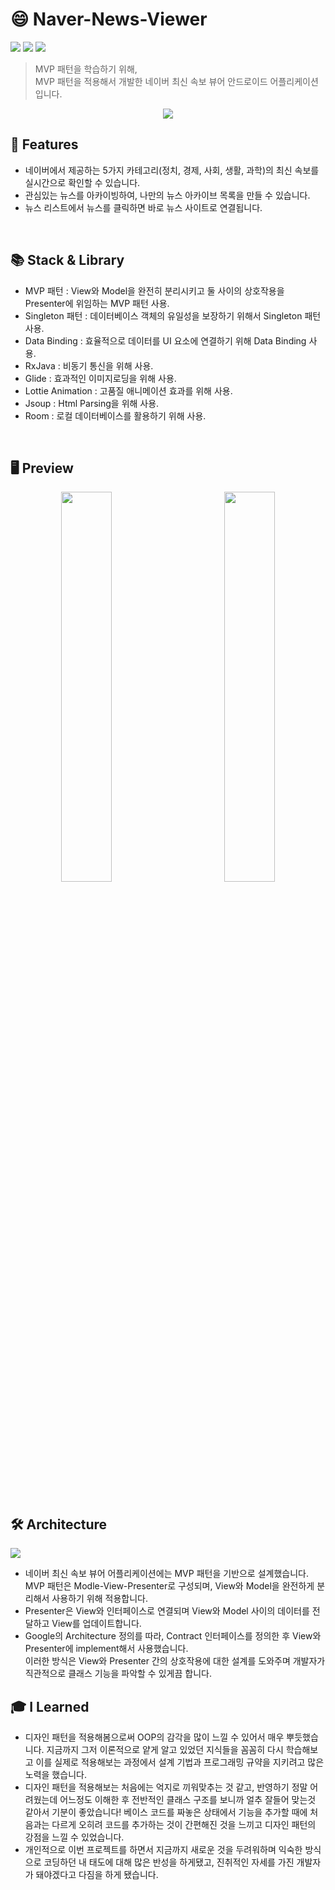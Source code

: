 # 😄 Naver-News-Viewer
<img src = "https://img.shields.io/badge/ProjectType-SingleToyProject-orange?style=flat-square">  <img src = "https://img.shields.io/badge/Tools-AndroidStudio-brightgreen?style=flat-square&logo=AndroidStudio">  <img src = "https://img.shields.io/badge/Language-Java-critical?style=flat-square&logo=Java">
> MVP 패턴을 학습하기 위해, </br>
> MVP 패턴을 적용해서 개발한 네이버 최신 속보 뷰어 안드로이드 어플리케이션 입니다.
<p align="center"> <img src = "https://user-images.githubusercontent.com/64072741/125599121-30f40923-44a8-472c-8c2a-de1ec6fb85c8.png" > </p>

##  📝  Features
+ 네이버에서 제공하는 5가지 카테고리(정치, 경제, 사회, 생활, 과학)의 최신 속보를 실시간으로 확인할 수 있습니다.
+ 관심있는 뉴스를 아카이빙하여, 나만의 뉴스 아카이브 목록을 만들 수 있습니다.
+ 뉴스 리스트에서 뉴스를 클릭하면 바로 뉴스 사이트로 연결됩니다.
</br>

##  📚  Stack & Library
+ MVP 패턴 : View와 Model을 완전히 분리시키고 둘 사이의 상호작용을 Presenter에 위임하는 MVP 패턴 사용.
+ Singleton 패턴 : 데이터베이스 객체의 유일성을 보장하기 위해서 Singleton 패턴 사용.
+ Data Binding : 효율적으로 데이터를 UI 요소에 연결하기 위해 Data Binding 사용.
+ RxJava : 비동기 통신을 위해 사용.
+ Glide : 효과적인 이미지로딩을 위해 사용.
+ Lottie Animation : 고품질 애니메이션 효과를 위해 사용.
+ Jsoup : Html Parsing을 위해 사용.
+ Room : 로컬 데이터베이스를 활용하기 위해 사용.
</br>

##  🖥️  Preview
<p align="center"> <img src = "https://user-images.githubusercontent.com/64072741/125657755-fa90b789-a5d0-4b10-8868-b51d17f7fc8c.gif" width = "40%">&nbsp;&nbsp;&nbsp;&nbsp;&nbsp;&nbsp;&nbsp;&nbsp;&nbsp;&nbsp;&nbsp;&nbsp;&nbsp;&nbsp;&nbsp;<img src = "https://user-images.githubusercontent.com/64072741/125659291-f1ec4605-5e8a-405c-a363-ce7221823255.gif" width = "40%"></p>
</br></br>

##  🛠️  Architecture
<img src = "https://user-images.githubusercontent.com/64072741/125657353-4fed9ff2-08f3-445d-9a54-d4873a1b874b.png"> 
<br>

+ 네이버 최신 속보 뷰어 어플리케이션에는 MVP 패턴을 기반으로 설계했습니다.<br>
  MVP 패턴은 Modle-View-Presenter로 구성되며, View와 Model을 완전하게 분리해서 사용하기 위해 적용합니다.
+ Presenter은 View와 인터페이스로 연결되며 View와 Model 사이의 데이터를 전달하고 View를 업데이트합니다.
+ Google의 Architecture 정의를 따라, Contract 인터페이스를 정의한 후 View와 Presenter에 implement해서 사용했습니다.<br>
  이러한 방식은 View와 Presenter 간의 상호작용에 대한 설계를 도와주며 개발자가 직관적으로 클래스 기능을 파악할 수 있게끔 합니다.<br>
  
## 🎓 I Learned
+ 디자인 패턴을 적용해봄으로써 OOP의 감각을 많이 느낄 수 있어서 매우 뿌듯했습니다. 지금까지 그저 이론적으로 얕게 알고 있었던 지식들을 꼼꼼히 다시 학습해보고 이를 실제로 적용해보는 과정에서 설계 기법과 프로그래밍 규약을 지키려고 많은 노력을 했습니다. 
+ 디자인 패턴을 적용해보는 처음에는 억지로 끼워맞추는 것 같고, 반영하기 정말 어려웠는데 어느정도 이해한 후 전반적인 클래스 구조를 보니까 얼추 잘들어 맞는것 같아서 기분이 좋았습니다! 베이스 코드를 짜놓은 상태에서 기능을 추가할 때에 처음과는 다르게 오히려 코드를 추가하는 것이 간편해진 것을 느끼고 디자인 패턴의 강점을 느낄 수 있었습니다.
+ 개인적으로 이번 프로젝트를 하면서 지금까지 새로운 것을 두려워하며 익숙한 방식으로 코딩하던 내 태도에 대해 많은 반성을 하게됐고, 진취적인 자세를 가진 개발자가 돼야겠다고 다짐을 하게 됐습니다.


